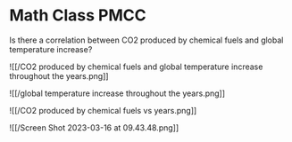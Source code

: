 # Math Class PMCC

Is there a correlation between CO2 produced by chemical fuels and global temperature increase?

![[/CO2 produced by chemical fuels and global temperature increase throughout the years.png]]

![[/global temperature increase throughout the years.png]]

![[/CO2 produced by chemical fuels vs years.png]]

![[/Screen Shot 2023-03-16 at 09.43.48.png]]